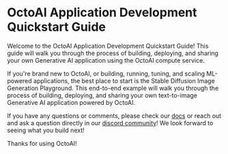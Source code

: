 # OctoAI Application Development Quickstart Guide
Welcome to the OctoAI Application Development Quickstart Guide! This guide will walk you through the process of building, deploying, and sharing your own Generative AI application using the OctoAI compute service. 

If you're brand new to OctoAI, or building, running, tuning, and scaling ML-powered applications, the best place to start is the Stable Diffusion Image Generation Playground. This end-to-end example will walk you through the process of building, deploying, and sharing your own text-to-image Generative AI application powered by OctoAI.  

If you have any questions or comments, please check our [docs](https://docs.octoai.cloud/docs) or reach out and ask a question directly in our [discord community](https://discord.com/invite/rXTPeRBcG7)!  We look forward to seeing what you build next!

Thanks for using OctoAI!
